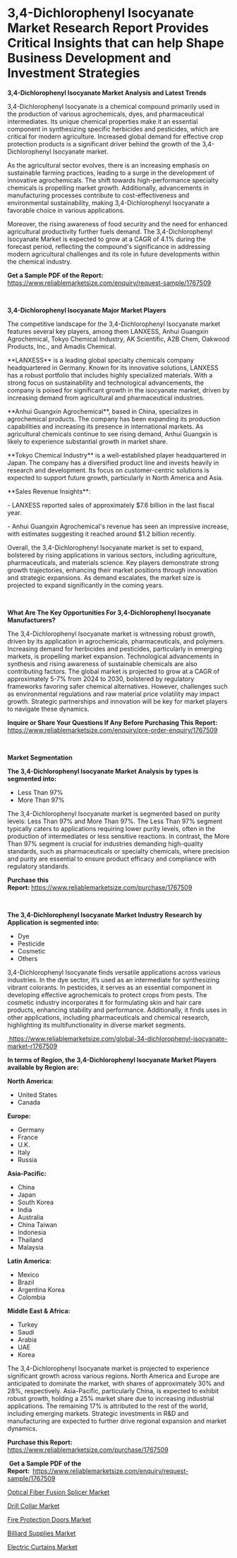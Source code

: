 <p><h1>3,4-Dichlorophenyl Isocyanate Market Research Report Provides Critical Insights that can help Shape Business Development and Investment Strategies</h1></p><p><strong>3,4-Dichlorophenyl Isocyanate Market Analysis and Latest Trends</strong></p>
<p><p>3,4-Dichlorophenyl Isocyanate is a chemical compound primarily used in the production of various agrochemicals, dyes, and pharmaceutical intermediates. Its unique chemical properties make it an essential component in synthesizing specific herbicides and pesticides, which are critical for modern agriculture. Increased global demand for effective crop protection products is a significant driver behind the growth of the 3,4-Dichlorophenyl Isocyanate market.</p><p>As the agricultural sector evolves, there is an increasing emphasis on sustainable farming practices, leading to a surge in the development of innovative agrochemicals. The shift towards high-performance specialty chemicals is propelling market growth. Additionally, advancements in manufacturing processes contribute to cost-effectiveness and environmental sustainability, making 3,4-Dichlorophenyl Isocyanate a favorable choice in various applications.</p><p>Moreover, the rising awareness of food security and the need for enhanced agricultural productivity further fuels demand. The 3,4-Dichlorophenyl Isocyanate Market is expected to grow at a CAGR of 4.1% during the forecast period, reflecting the compound's significance in addressing modern agricultural challenges and its role in future developments within the chemical industry.</p></p>
<p><strong>Get a Sample PDF of the Report:&nbsp;</strong> <a href="https://www.reliablemarketsize.com/enquiry/request-sample/1767509?utm_campaign=1413&utm_medium=2&utm_source=Github&utm_content=ia&utm_term=09102024&utm_id=34-dichlorophenyl-isocyanate">https://www.reliablemarketsize.com/enquiry/request-sample/1767509</a></p>
<p>&nbsp;</p>
<p><strong>3,4-Dichlorophenyl Isocyanate Major Market Players</strong></p>
<p><p>The competitive landscape for the 3,4-Dichlorophenyl Isocyanate market features several key players, among them LANXESS, Anhui Guangxin Agrochemical, Tokyo Chemical Industry, AK Scientific, A2B Chem, Oakwood Products, Inc., and Amadis Chemical.</p><p>**LANXESS** is a leading global specialty chemicals company headquartered in Germany. Known for its innovative solutions, LANXESS has a robust portfolio that includes highly specialized materials. With a strong focus on sustainability and technological advancements, the company is poised for significant growth in the isocyanate market, driven by increasing demand from agricultural and pharmaceutical industries. </p><p>**Anhui Guangxin Agrochemical**, based in China, specializes in agrochemical products. The company has been expanding its production capabilities and increasing its presence in international markets. As agricultural chemicals continue to see rising demand, Anhui Guangxin is likely to experience substantial growth in market share.</p><p>**Tokyo Chemical Industry** is a well-established player headquartered in Japan. The company has a diversified product line and invests heavily in research and development. Its focus on customer-centric solutions is expected to support future growth, particularly in North America and Asia.</p><p>**Sales Revenue Insights**: </p><p>- LANXESS reported sales of approximately $7.6 billion in the last fiscal year.</p><p>- Anhui Guangxin Agrochemical's revenue has seen an impressive increase, with estimates suggesting it reached around $1.2 billion recently.</p><p>Overall, the 3,4-Dichlorophenyl Isocyanate market is set to expand, bolstered by rising applications in various sectors, including agriculture, pharmaceuticals, and materials science. Key players demonstrate strong growth trajectories, enhancing their market positions through innovation and strategic expansions. As demand escalates, the market size is projected to expand significantly in the coming years.</p></p>
<p>&nbsp;</p>
<p><strong>What Are The Key Opportunities For 3,4-Dichlorophenyl Isocyanate Manufacturers?</strong></p>
<p><p>The 3,4-Dichlorophenyl Isocyanate market is witnessing robust growth, driven by its application in agrochemicals, pharmaceuticals, and polymers. Increasing demand for herbicides and pesticides, particularly in emerging markets, is propelling market expansion. Technological advancements in synthesis and rising awareness of sustainable chemicals are also contributing factors. The global market is projected to grow at a CAGR of approximately 5-7% from 2024 to 2030, bolstered by regulatory frameworks favoring safer chemical alternatives. However, challenges such as environmental regulations and raw material price volatility may impact growth. Strategic partnerships and innovation will be key for market players to navigate these dynamics.</p></p>
<p><strong>Inquire or Share Your Questions If Any Before Purchasing This Report:</strong> <a href="https://www.reliablemarketsize.com/enquiry/pre-order-enquiry/1767509?utm_campaign=1413&utm_medium=2&utm_source=Github&utm_content=ia&utm_term=09102024&utm_id=34-dichlorophenyl-isocyanate">https://www.reliablemarketsize.com/enquiry/pre-order-enquiry/1767509</a></p>
<p>&nbsp;</p>
<p><strong>Market Segmentation</strong></p>
<p><strong>The 3,4-Dichlorophenyl Isocyanate Market Analysis by types is segmented into:</strong></p>
<p><ul><li>Less Than 97%</li><li>More Than 97%</li></ul></p>
<p><p>The 3,4-Dichlorophenyl Isocyanate market is segmented based on purity levels: Less Than 97% and More Than 97%. The Less Than 97% segment typically caters to applications requiring lower purity levels, often in the production of intermediates or less sensitive reactions. In contrast, the More Than 97% segment is crucial for industries demanding high-quality standards, such as pharmaceuticals or specialty chemicals, where precision and purity are essential to ensure product efficacy and compliance with regulatory standards.</p></p>
<p><strong>Purchase this Report:&nbsp;</strong><a href="https://www.reliablemarketsize.com/purchase/1767509?utm_campaign=1413&utm_medium=2&utm_source=Github&utm_content=ia&utm_term=09102024&utm_id=34-dichlorophenyl-isocyanate">https://www.reliablemarketsize.com/purchase/1767509</a></p>
<p>&nbsp;</p>
<p><strong>The 3,4-Dichlorophenyl Isocyanate Market Industry Research by Application is segmented into:</strong></p>
<p><ul><li>Dye</li><li>Pesticide</li><li>Cosmetic</li><li>Others</li></ul></p>
<p><p>3,4-Dichlorophenyl Isocyanate finds versatile applications across various industries. In the dye sector, it’s used as an intermediate for synthesizing vibrant colorants. In pesticides, it serves as an essential component in developing effective agrochemicals to protect crops from pests. The cosmetic industry incorporates it for formulating skin and hair care products, enhancing stability and performance. Additionally, it finds uses in other applications, including pharmaceuticals and chemical research, highlighting its multifunctionality in diverse market segments.</p></p>
<p><a href="https://www.reliablemarketsize.com/global-34-dichlorophenyl-isocyanate-market-r1767509?utm_campaign=1413&utm_medium=2&utm_source=Github&utm_content=ia&utm_term=09102024&utm_id=34-dichlorophenyl-isocyanate">&nbsp;https://www.reliablemarketsize.com/global-34-dichlorophenyl-isocyanate-market-r1767509</a></p>
<p><strong>In terms of Region, the 3,4-Dichlorophenyl Isocyanate Market Players available by Region are:</strong></p>
<p>
    <p> <strong> North America: </strong>
        <ul>
            <li>United States</li>
            <li>Canada</li>
        </ul>
        </p> 
    <p> <strong> Europe: </strong>
        <ul>
            <li>Germany</li>
            <li>France</li>
            <li>U.K.</li>
            <li>Italy</li>
            <li>Russia</li>
        </ul>
        </p> 
    <p> <strong> Asia-Pacific: </strong>
        <ul>
            <li>China</li>
            <li>Japan</li>
            <li>South Korea</li>
            <li>India</li>
            <li>Australia</li>
            <li>China Taiwan</li>
            <li>Indonesia</li>
            <li>Thailand</li>
            <li>Malaysia</li>
        </ul>
        </p> 
    <p> <strong> Latin America: </strong>
        <ul>
            <li>Mexico</li>
            <li>Brazil</li>
            <li>Argentina Korea</li>
            <li>Colombia</li>
        </ul>
        </p> 
    <p> <strong> Middle East & Africa: </strong>
        <ul>
            <li>Turkey</li>
            <li>Saudi</li>
            <li>Arabia</li>
            <li>UAE</li>
            <li>Korea</li>
        </ul>
    </p>
    </p>
<p><p>The 3,4-Dichlorophenyl Isocyanate market is projected to experience significant growth across various regions. North America and Europe are anticipated to dominate the market, with shares of approximately 30% and 28%, respectively. Asia-Pacific, particularly China, is expected to exhibit robust growth, holding a 25% market share due to increasing industrial applications. The remaining 17% is attributed to the rest of the world, including emerging markets. Strategic investments in R&D and manufacturing are expected to further drive regional expansion and market dynamics.</p></p>
<p><strong>Purchase this Report: </strong><a href="https://www.reliablemarketsize.com/purchase/1767509?utm_campaign=1413&utm_medium=2&utm_source=Github&utm_content=ia&utm_term=09102024&utm_id=34-dichlorophenyl-isocyanate">https://www.reliablemarketsize.com/purchase/1767509</a></p>
<p>&nbsp;<strong>Get a Sample PDF of the Report:&nbsp;&nbsp;</strong><a href="https://www.reliablemarketsize.com/enquiry/request-sample/1767509?utm_campaign=1413&utm_medium=2&utm_source=Github&utm_content=ia&utm_term=09102024&utm_id=34-dichlorophenyl-isocyanate">https://www.reliablemarketsize.com/enquiry/request-sample/1767509</a></p>
<p><strong></strong></p>
<p><p><a href="https://www.linkedin.com/pulse/investing-optical-fiber-fusion-splicer-market-trends-leading-xs7nc?utm_campaign=1413&utm_medium=2&utm_source=Github&utm_content=ia&utm_term=09102024&utm_id=34-dichlorophenyl-isocyanate">Optical Fiber Fusion Splicer Market</a></p><p><a href="https://www.linkedin.com/pulse/drill-collar-market-evolution-regional-adaptations-innovation-foohc?utm_campaign=1413&utm_medium=2&utm_source=Github&utm_content=ia&utm_term=09102024&utm_id=34-dichlorophenyl-isocyanate">Drill Collar Market</a></p><p><a href="https://www.linkedin.com/pulse/fire-protection-doors-market-evolution-global-trends-regional-bximf?utm_campaign=1413&utm_medium=2&utm_source=Github&utm_content=ia&utm_term=09102024&utm_id=34-dichlorophenyl-isocyanate">Fire Protection Doors Market</a></p><p><a href="https://www.linkedin.com/pulse/billiard-supplies-market-overview-global-trends-future-prospects-cvohf?utm_campaign=1413&utm_medium=2&utm_source=Github&utm_content=ia&utm_term=09102024&utm_id=34-dichlorophenyl-isocyanate">Billiard Supplies Market</a></p><p><a href="https://www.linkedin.com/pulse/electric-curtains-market-revolution-size-share-emerging-z3ipc?utm_campaign=1413&utm_medium=2&utm_source=Github&utm_content=ia&utm_term=09102024&utm_id=34-dichlorophenyl-isocyanate">Electric Curtains Market</a></p></p>